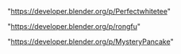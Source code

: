 "https://developer.blender.org/p/Perfectwhitetee"

"https://developer.blender.org/p/rongfu"

"https://developer.blender.org/p/MysteryPancake"

 
